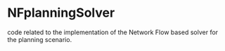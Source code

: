 # NFplanningSolver
code related to the implementation of the Network Flow based solver for the planning scenario.
